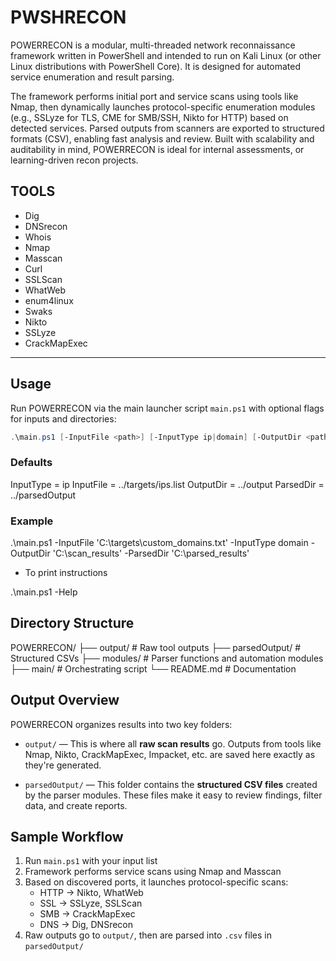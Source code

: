 # PWSHRECON

POWERRECON is a modular, multi-threaded network reconnaissance framework written in PowerShell and intended to run on Kali Linux (or other Linux distributions with PowerShell Core). It is designed for automated service enumeration and result parsing.

The framework performs initial port and service scans using tools like Nmap, then dynamically launches protocol-specific enumeration modules (e.g., SSLyze for TLS, CME for SMB/SSH, Nikto for HTTP) based on detected services. Parsed outputs from scanners are exported to structured formats (CSV), enabling fast analysis and review. Built with scalability and auditability in mind, POWERRECON is ideal for internal assessments, or learning-driven recon projects.

## TOOLS

- Dig
- DNSrecon
- Whois
- Nmap
- Masscan
- Curl
- SSLScan
- WhatWeb
- enum4linux
- Swaks
- Nikto
- SSLyze
- CrackMapExec


---

## Usage

Run POWERRECON via the main launcher script `main.ps1` with optional flags for inputs and directories:

```powershell
.\main.ps1 [-InputFile <path>] [-InputType ip|domain] [-OutputDir <path>] [-ParsedDir <path>] [-Help]
```

### Defaults

InputType = ip
InputFile = ../targets/ips.list
OutputDir = ../output
ParsedDir = ../parsedOutput

### Example

.\main.ps1 -InputFile 'C:\targets\custom_domains.txt' -InputType domain -OutputDir 'C:\scan_results' -ParsedDir 'C:\parsed_results'

- To print instructions

.\main.ps1 -Help

## Directory Structure

POWERRECON/
├── output/          # Raw tool outputs
├── parsedOutput/          # Structured CSVs
├── modules/         # Parser functions and automation modules
├── main/       # Orchestrating script
└── README.md        # Documentation

## Output Overview

POWERRECON organizes results into two key folders:

- `output/` — This is where all **raw scan results** go. Outputs from tools like Nmap, Nikto, CrackMapExec, Impacket, etc. are saved here exactly as they're generated.

- `parsedOutput/` — This folder contains the **structured CSV files** created by the parser modules. These files make it easy to review findings, filter data, and create reports.

## Sample Workflow

1. Run `main.ps1` with your input list
2. Framework performs service scans using Nmap and Masscan
3. Based on discovered ports, it launches protocol-specific scans:
   - HTTP → Nikto, WhatWeb
   - SSL → SSLyze, SSLScan
   - SMB → CrackMapExec
   - DNS → Dig, DNSrecon
4. Raw outputs go to `output/`, then are parsed into `.csv` files in `parsedOutput/`